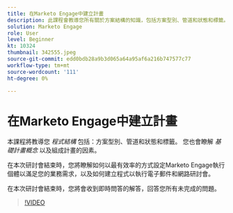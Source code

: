 ```yaml
---
title: 在Marketo Engage中建立計畫
description: 此課程會教導您所有關於方案結構的知識，包括方案型別、管道和狀態和標籤。
solution: Marketo Engage
role: User
level: Beginner
kt: 10324
thumbnail: 342555.jpeg
source-git-commit: edd0bdb28a9b3d065a64a95af6a216b747577c77
workflow-type: tm+mt
source-wordcount: '111'
ht-degree: 0%

---
```


# 在Marketo Engage中建立計畫

本課程將教導您 *程式結構* 包括：方案型別、管道和狀態和標籤。 您也會瞭解 *基礎計畫概念* 以及組成計畫的因素。

在本次研討會結束時，您將瞭解如何以最有效率的方式設定Marketo Engage執行個體以滿足您的業務需求，以及如何建立程式以執行電子郵件和網路研討會。

在本次研討會結束時，您將會收到即時問答的解答，回答您所有未完成的問題。

>[!VIDEO](https://video.tv.adobe.com/v/342555/?quality=12&learn=on)
